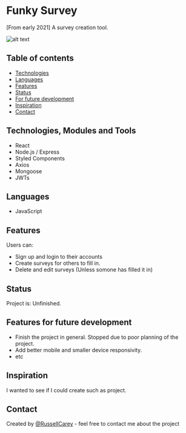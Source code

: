 # Funky Survey

[From early 2021]
A survey creation tool.

![alt text](https://github.com/RussellCarey/Tweety/blob/690ffb3156c721752fef71ad989f850f3db778d3/screenshot_1.png)

## Table of contents

- [Technologies](#technologies)
- [Languages](#languages)
- [Features](#features)
- [Status](#status)
- [For future development](#features-for-future-development)
- [Inspiration](#inspiration)
- [Contact](#contact)

## Technologies, Modules and Tools

- React
- Node.js / Express
- Styled Components
- Axios
- Mongoose
- JWTs

## Languages

- JavaScript

## Features

Users can:

- Sign up and login to their accounts
- Create surveys for others to fill in.
- Delete and edit surveys (Unless somone has filled it in)

## Status

Project is: Unfinished.

## Features for future development

- Finish the project in general. Stopped due to poor planning of the project.
- Add better mobile and smaller device responsivity.
- etc

## Inspiration

I wanted to see if I could create such as project.

## Contact

Created by [@RussellCarey](https://twitter.com/russellcareyy) - feel free to contact me about the project
